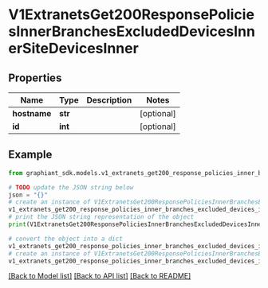 # V1ExtranetsGet200ResponsePoliciesInnerBranchesExcludedDevicesInnerSiteDevicesInner


## Properties

Name | Type | Description | Notes
------------ | ------------- | ------------- | -------------
**hostname** | **str** |  | [optional] 
**id** | **int** |  | [optional] 

## Example

```python
from graphiant_sdk.models.v1_extranets_get200_response_policies_inner_branches_excluded_devices_inner_site_devices_inner import V1ExtranetsGet200ResponsePoliciesInnerBranchesExcludedDevicesInnerSiteDevicesInner

# TODO update the JSON string below
json = "{}"
# create an instance of V1ExtranetsGet200ResponsePoliciesInnerBranchesExcludedDevicesInnerSiteDevicesInner from a JSON string
v1_extranets_get200_response_policies_inner_branches_excluded_devices_inner_site_devices_inner_instance = V1ExtranetsGet200ResponsePoliciesInnerBranchesExcludedDevicesInnerSiteDevicesInner.from_json(json)
# print the JSON string representation of the object
print(V1ExtranetsGet200ResponsePoliciesInnerBranchesExcludedDevicesInnerSiteDevicesInner.to_json())

# convert the object into a dict
v1_extranets_get200_response_policies_inner_branches_excluded_devices_inner_site_devices_inner_dict = v1_extranets_get200_response_policies_inner_branches_excluded_devices_inner_site_devices_inner_instance.to_dict()
# create an instance of V1ExtranetsGet200ResponsePoliciesInnerBranchesExcludedDevicesInnerSiteDevicesInner from a dict
v1_extranets_get200_response_policies_inner_branches_excluded_devices_inner_site_devices_inner_from_dict = V1ExtranetsGet200ResponsePoliciesInnerBranchesExcludedDevicesInnerSiteDevicesInner.from_dict(v1_extranets_get200_response_policies_inner_branches_excluded_devices_inner_site_devices_inner_dict)
```
[[Back to Model list]](../README.md#documentation-for-models) [[Back to API list]](../README.md#documentation-for-api-endpoints) [[Back to README]](../README.md)


